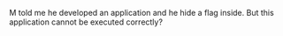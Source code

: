M told me he developed an application and he hide a flag inside. But this application cannot be executed correctly?
